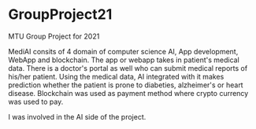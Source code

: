 # GroupProject21
MTU Group Project for 2021

MediAI consits of 4 domain of computer science AI, App development, WebApp and blockchain. The app or webapp takes in patient's medical data. There is a doctor's portal as well who can submit medical reports of his/her patient. Using the medical data, AI integrated with it makes prediction whether the patient is prone to diabeties, alzheimer's or heart disease. Blockchain was used as  payment method where crypto currency was used to pay. 

I was involved in the AI side of the project.
